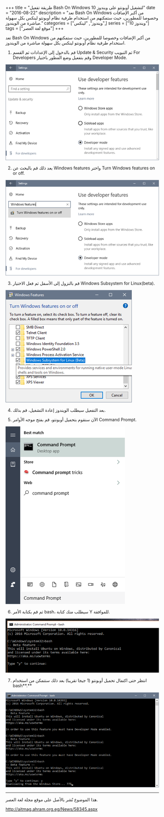 +++
title = "طريقة تفعيل Bash On Windows لتشغيل أوبونتو على ويندوز 10"
date = "2016-08-22"
description = "تعد Bash On Windows من أكبر الإضافات وخصوصا للمطورين، حيث ستمكنهم من استخدام طرفية نظام أوبونتو لينكس بكل سهولة مباشرة من الويندوز."
categories = ["ويندوز", "لينكس",]
series = ["ويندوز 10"]
tags = ["موقع لغة العصر"]
+++

تعد Bash On Windows من أكبر الإضافات وخصوصا للمطورين، حيث ستمكنهم من استخدام طرفية نظام أوبونتو لينكس بكل سهولة مباشرة من الويندوز.

1. قم بالدخول إلى الإعدادات ثم القسم Update & Security ثم التبويب For Developers وقم بتفعيل وضع المطور باختيار Developer Mode.

![1](images/1.png)

2. بعد ذلك قم بالبحث عن Windows features واختر Turn Windows features on or off.

![2](images/2.png)

3. قم بالنزول إلى الأسفل ثم فعل الاختيار Windows Subsystem for Linux(beta).

![3](images/3.png)

4. بعد التفعيل سيطلب الويندوز إعادة التشغيل، قم بذلك.

5. الآن سنقوم بتحميل أوبونتو، قم بفتح موجه الأوامر Command Prompt.

![4](images/4.png)

6. ثم قم بكتابة الأمر bash، سيطلب منك كتابة Y للموافقة.

![5](images/5.png)

7. انتظر حتى اكتمال تحميل أوبونتو (1 جيجا تقريبا) بعد ذلك ستتمكن من استخدام bash**.**

![6](images/6.png)

---
هذا الموضوع نٌشر باﻷصل على موقع مجلة لغة العصر.

http://aitmag.ahram.org.eg/News/58345.aspx